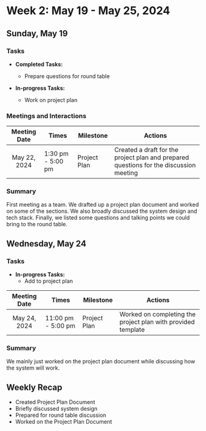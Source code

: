# Week 2: May 19 - May 25, 2024

## Sunday, May 19

### Tasks
- **Completed Tasks:**
  - Prepare questions for round table

- **In-progress Tasks:**
  - Work on project plan

### Meetings and Interactions
|  Meeting Date | Times | Milestone | Actions |
| :-------------: | ------------- |------------- |------------- |
| May 22, 2024 | 1:30 pm - 5:00 pm | Project Plan | Created a draft for the project plan and prepared questions for the discussion meeting |

### Summary
First meeting as a team. We drafted up a project plan document and worked on some of the sections. We also broadly discussed the system design and tech stack. Finally, we listed some questions and talking points we could bring to the round table.

## Wednesday, May 24

### Tasks  
- **In-progress Tasks:**
  - Add to project plan

|  Meeting Date | Times | Milestone | Actions |
| :-------------: | ------------- |------------- |------------- |
| May 24, 2024 | 11:00 pm - 5:00 pm | Project Plan | Worked on completing the project plan with provided template |

### Summary
We mainly just worked on the project plan document while discussing how the system will work.

## Weekly Recap
- Created Project Plan Document
- Briefly discussed system design
- Prepared for round table discussion
- Worked on the Project Plan Document
